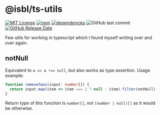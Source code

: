 # @isbl/ts-utils

[![MIT License](https://img.shields.io/npm/l/@isbl/ts-utils?style=flat)](https://github.com/CodeWitchBella/isbl-ts-utils/blob/main/LICENSE)
[![npm](https://img.shields.io/npm/v/@isbl/ts-utils?style=flat)](https://www.npmjs.com/package/@isbl/ts-utils)
[![dependencies](https://img.shields.io/librariesio/release/npm/@isbl/ts-utils?style=flat)](https://github.com/CodeWitchBella/isbl-ts-utils/blob/main/package.json)
![GitHub last commit](https://img.shields.io/github/last-commit/CodeWitchBella/isbl-ts-utils?style=flat)
[![GitHub Release Date](https://img.shields.io/github/release-date/CodeWitchBella/isbl-ts-utils?style=flat)](https://github.com/CodeWitchBella/isbl-ts-utils/releases)

Few utils for working in typescript which I found myself writing over and over
again.

## notNull

Equivalent to `a => a !== null`, but also works as type assertion. Usage example:

```ts
function removeTwos(input: number[]) {
  return input.map(item => item === 2 ? null : item).filter(notNull)
}
```

Return type of this function is `number[]`, not `(number | null)[]` as it would
be otherwise.
